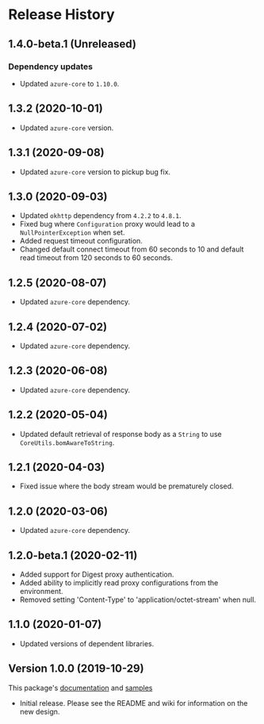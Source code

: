 # Release History

## 1.4.0-beta.1 (Unreleased)

### Dependency updates

- Updated `azure-core` to `1.10.0`.

## 1.3.2 (2020-10-01)

- Updated `azure-core` version.

## 1.3.1 (2020-09-08)

- Updated `azure-core` version to pickup bug fix.

## 1.3.0 (2020-09-03)

- Updated `okhttp` dependency from `4.2.2` to `4.8.1`.
- Fixed bug where `Configuration` proxy would lead to a `NullPointerException` when set.
- Added request timeout configuration.
- Changed default connect timeout from 60 seconds to 10 and default read timeout from 120 seconds to 60 seconds.

## 1.2.5 (2020-08-07)

- Updated `azure-core` dependency.

## 1.2.4 (2020-07-02)

- Updated `azure-core` dependency.

## 1.2.3 (2020-06-08)

- Updated `azure-core` dependency.

## 1.2.2 (2020-05-04)

- Updated default retrieval of response body as a `String` to use `CoreUtils.bomAwareToString`.

## 1.2.1 (2020-04-03)

- Fixed issue where the body stream would be prematurely closed.

## 1.2.0 (2020-03-06)

- Updated `azure-core` dependency.

## 1.2.0-beta.1 (2020-02-11)

- Added support for Digest proxy authentication.
- Added ability to implicitly read proxy configurations from the environment.
- Removed setting 'Content-Type' to 'application/octet-stream' when null.

## 1.1.0 (2020-01-07)

- Updated versions of dependent libraries.

## Version 1.0.0 (2019-10-29)
This package's
[documentation](https://github.com/Azure/azure-sdk-for-java/blob/azure-core_1.0.0/sdk/core/azure-core-http-okhttp/README.md)
and
[samples](https://github.com/Azure/azure-sdk-for-java/tree/azure-core_1.0.0/sdk/core/azure-core-http-okhttp/src/samples/java/com/azure/core/http/okhttp)

- Initial release. Please see the README and wiki for information on the new design.
